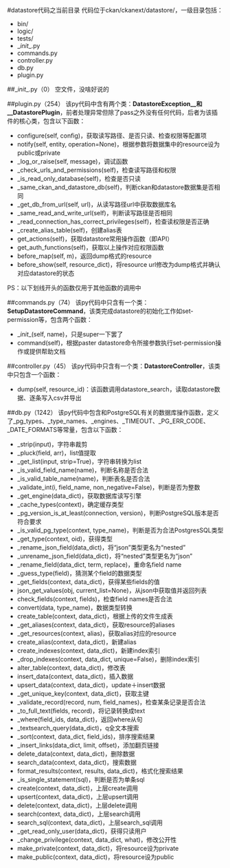 #datastore代码之当前目录
代码位于ckan/ckanext/datastore/，一级目录包括：

- bin/
- logic/	
- tests/
- \__init__.py
- commands.py
- controller.py
- db.py
- plugin.py


##\__init__.py（0）
空文件，没啥好说的

##plugin.py（254）
该py代码中含有两个类：__DatastoreException__和__DatastorePlugin__，前者处理异常但除了pass之外没有任何代码，后者为该插件的核心类，包含以下函数：

- configure(self, config)，获取读写路径、是否只读、检查权限等配置项
- notify(self, entity, operation=None)，根据参数将数据集中的resource设为public或private
- _log_or_raise(self, message)，调试函数
- _check_urls_and_permissions(self)，检查读写路径和权限
- _is_read_only_database(self)，检查是否只读
- _same_ckan_and_datastore_db(self)，判断ckan和datastore数据集是否相同
- _get_db_from_url(self, url)，从读写路径url中获取数据库名
- _same_read_and_write_url(self)，判断读写路径是否相同
- _read_connection_has_correct_privileges(self)，检查读权限是否正确
- _create_alias_table(self)，创建alias表
- get_actions(self)，获取datastore常用操作函数（即API）
- get_auth_functions(self)，获取以上操作对应权限函数
- before_map(self, m)，返回dump格式的resource
- before_show(self, resource_dict)，将resource url修改为dump格式并确认对应datastore的状态

PS：以下划线开头的函数仅用于其他函数的调用中


##commands.py（74）
该py代码中只含有一个类：__SetupDatastoreCommand__，该类完成datastore的初始化工作如set-permission等，包含两个函数：

- \__init__(self, name)，只是super一下罢了
- command(self)，根据paster datastore命令所接参数执行set-permission操作或提供帮助文档

##controller.py（45）
该py代码中只含有一个类：__DatastoreController__，该类中只包含一个函数：

- dump(self, resource_id)：该函数调用datastore_search，读取datastore数据、逐条写入csv并导出

##db.py（1242）
该py代码中包含和PostgreSQL有关的数据库操作函数，定义了_pg_types、_type_names、_engines、_TIMEOUT、_PG_ERR_CODE、_DATE_FORMATS等常量，包含以下函数：

- _strip(input)，字符串裁剪
- _pluck(field, arr)，list值提取
- _get_list(input, strip=True)，字符串转换为list
- _is_valid_field_name(name)，判断名称是否合法
- _is_valid_table_name(name)，判断表名是否合法
- _validate_int(i, field_name, non_negative=False)，判断是否为整数
- _get_engine(data_dict)，获取数据库读写引擎
- _cache_types(context)，确定缓存类型
- _pg_version_is_at_least(connection, version)，判断PostgreSQL版本是否符合要求
- _is_valid_pg_type(context, type_name)，判断是否为合法PostgresSQL类型
- _get_type(context, oid)，获得类型
- _rename_json_field(data_dict)，将“json”类型更名为“nested”
- _unrename_json_field(data_dict)，将“nested”类型更名为“json”
- _rename_field(data_dict, term, replace)，重命名field name
- _guess_type(field)，猜测某个field的数据类型
- _get_fields(context, data_dict)，获得某些fields的值
- json_get_values(obj, current_list=None)，从json中获取值并返回列表
- check_fields(context, fields)，检查field names是否合法
- convert(data, type_name)，数据类型转换
- create_table(context, data_dict)，根据上传的文件生成表
- _get_aliases(context, data_dict)，获取resource的aliases
- _get_resources(context, alias)，获取alias对应的resource
- create_alias(context, data_dict)，新建alias
- create_indexes(context, data_dict)，新建index索引
- _drop_indexes(context, data_dict, unique=False)，删除index索引
- alter_table(context, data_dict)，修改表
- insert_data(context, data_dict)，插入数据
- upsert_data(context, data_dict)，update＋insert数据
- _get_unique_key(context, data_dict)，获取主键
- _validate_record(record, num, field_names)，检查某条记录是否合法
- _to_full_text(fields, record)，将记录转换成text
- _where(field_ids, data_dict)，返回where从句
- _textsearch_query(data_dict)，q全文本搜索
- _sort(context, data_dict, field_ids)，排序搜索结果
- _insert_links(data_dict, limit, offset)，添加翻页链接
- delete_data(context, data_dict)，删除数据
- search_data(context, data_dict)，搜索数据
- format_results(context, results, data_dict)，格式化搜索结果
- _is_single_statement(sql)，判断是否为单条sql
- create(context, data_dict)，上层create调用
- upsert(context, data_dict)，上层upsert调用
- delete(context, data_dict)，上层delete调用
- search(context, data_dict)，上层search调用
- search_sql(context, data_dict)，上层search_sql调用
- _get_read_only_user(data_dict)，获得只读用户
- _change_privilege(context, data_dict, what)，修改公开性
- make_private(context, data_dict)，将resource设为private
- make_public(context, data_dict)，将resource设为public